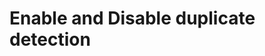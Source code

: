 # Enable and Disable duplicate detection

<!-- https://docs.microsoft.com/en-us/dynamics365/customer-engagement/developer/enable-disable-duplicate-detection -->
